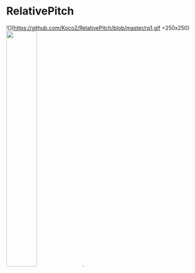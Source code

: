 # RelativePitch
 ![](https://github.com/Koco2/RelativePitch/blob/master/rp1.gif =250x250)
<img src="https://github.com/Koco2/RelativePitch/blob/master/rp1.gif" width="40%">.

